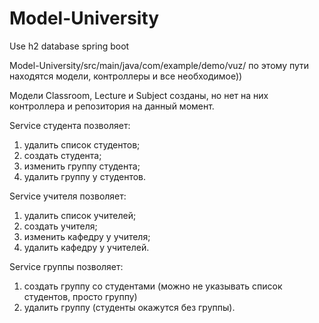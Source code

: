 # Model-University
Use h2 database spring boot

Model-University/src/main/java/com/example/demo/vuz/ по этому пути находятся модели, контроллеры и все необходимое))

Модели Classroom, Lecture и Subject созданы, но нет на них контроллера и репозитория на данный момент.

Service студента позволяет: 
1) удалить список студентов;
2) создать студента;
3) изменить группу студента;
4) удалить группу у студентов.

Service учителя позволяет: 
1) удалить список учителей;
2) создать учителя;
3) изменить кафедру у учителя;
4) удалить кафедру у учителей.

Service группы позволяет:
1) создать группу со студентами (можно не указывать список студентов, просто группу)
2) удалить группу (студенты окажутся без группы).

